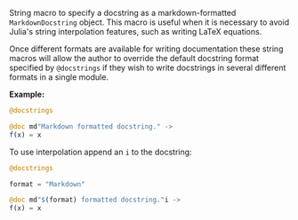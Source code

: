 String macro to specify a docstring as a markdown-formatted `MarkdownDocstring` object.
This macro is useful when it is necessary to avoid Julia's string interpolation features,
such as writing LaTeX equations.

Once different formats are available for writing documentation these string macros will
allow the author to override the default docstring format specified by `@docstrings` if
they wish to write docstrings in several different formats in a single module.

**Example:**

```julia
@docstrings

@doc md"Markdown formatted docstring." ->
f(x) = x
```

To use interpolation append an `i` to the docstring:

```julia
@docstrings

format = "Markdown"

@doc md"$(format) formatted docstring."i ->
f(x) = x
```
